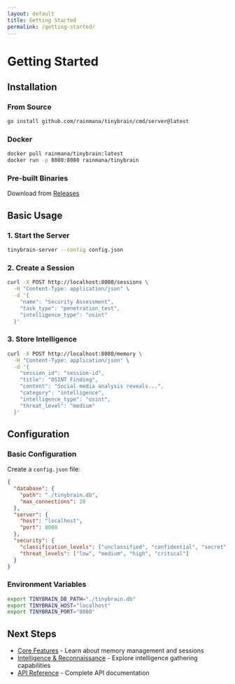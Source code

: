 ```yaml
---
layout: default
title: Getting Started
permalink: /getting-started/
---
```


# Getting Started

## Installation

### From Source
```bash
go install github.com/rainmana/tinybrain/cmd/server@latest
```

### Docker
```bash
docker pull rainmana/tinybrain:latest
docker run -p 8080:8080 rainmana/tinybrain
```

### Pre-built Binaries
Download from [Releases](https://github.com/rainmana/tinybrain/releases)

## Basic Usage

### 1. Start the Server
```bash
tinybrain-server --config config.json
```

### 2. Create a Session
```bash
curl -X POST http://localhost:8080/sessions \
  -H "Content-Type: application/json" \
  -d '{
    "name": "Security Assessment",
    "task_type": "penetration_test",
    "intelligence_type": "osint"
  }'
```

### 3. Store Intelligence
```bash
curl -X POST http://localhost:8080/memory \
  -H "Content-Type: application/json" \
  -d '{
    "session_id": "session-id",
    "title": "OSINT Finding",
    "content": "Social media analysis reveals...",
    "category": "intelligence",
    "intelligence_type": "osint",
    "threat_level": "medium"
  }'
```

## Configuration

### Basic Configuration
Create a `config.json` file:

```json
{
  "database": {
    "path": "./tinybrain.db",
    "max_connections": 10
  },
  "server": {
    "host": "localhost",
    "port": 8080
  },
  "security": {
    "classification_levels": ["unclassified", "confidential", "secret"],
    "threat_levels": ["low", "medium", "high", "critical"]
  }
}
```

### Environment Variables
```bash
export TINYBRAIN_DB_PATH="./tinybrain.db"
export TINYBRAIN_HOST="localhost"
export TINYBRAIN_PORT="8080"
```

## Next Steps

- [Core Features](core-features/) - Learn about memory management and sessions
- [Intelligence & Reconnaissance](intelligence/) - Explore intelligence gathering capabilities
- [API Reference](api-reference/) - Complete API documentation
